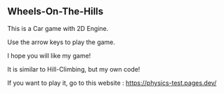 ## Wheels-On-The-Hills
This is a Car game with 2D Engine. 

Use the arrow keys to play the game.

I hope you will like my game!

It is similar to Hill-Climbing, but my own code!

If you want to play it, go to this website : https://physics-test.pages.dev/

